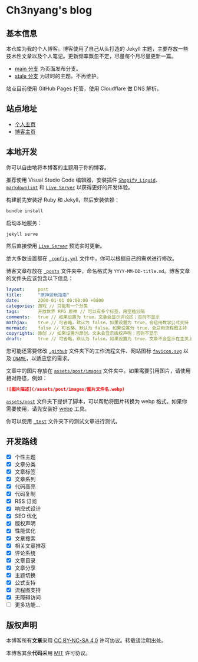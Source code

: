 # Ch3nyang's blog

## 基本信息

本仓库为我的个人博客。博客使用了自己从头打造的 Jekyll 主题，主要存放一些技术性文章以及个人笔记。更新频率飘忽不定，尽量每个月尽量更新一篇。

- [main 分支](https://github.com/WCY-dt/blog/tree/main) 为页面发布分支。
- [stale 分支](https://github.com/WCY-dt/blog/tree/stale) 为过时的主题，不再维护。

站点目前使用 GitHub Pages 托管，使用 Cloudflare 做 DNS 解析。

## 站点地址

- [个人主页](https://ch3nyang.top/)
- [博客主页](https://blog.ch3nyang.top/)

## 本地开发

你可以自由地将本博客的主题用于你的博客。

推荐使用 Visual Studio Code 编辑器，安装插件 [`Shopify Liquid`](https://marketplace.visualstudio.com/items?itemName=Shopify.theme-check-vscode)、[`markdownlint`](https://marketplace.visualstudio.com/items?itemName=DavidAnson.vscode-markdownlint) 和 [`Live Server`](https://marketplace.visualstudio.com/items?itemName=ritwickdey.LiveServer) 以获得更好的开发体验。

构建前先安装好 Ruby 和 Jekyll，然后安装依赖：

```bash
bundle install
```

启动本地服务：

```bash
jekyll serve
```

然后直接使用 [`Live Server`](https://marketplace.visualstudio.com/items?itemName=ritwickdey.LiveServer) 预览实时更新。

绝大多数设置都在 [`_config.yml`](./_config.yml) 文件中，你可以根据自己的需求进行修改。

博客文章存放在 [`_posts`](./_posts) 文件夹中，命名格式为 `YYYY-MM-DD-title.md`。博客文章的文件头应该包含以下信息：

```yaml
layout:     post
title:      "原神游玩指南"
date:       2000-01-01 00:00:00 +0800
categories: 游戏 // 只能有一个分类
tags:       开放世界 RPG 原神 // 可以有多个标签，用空格分隔
comments:   true // 如果设置为 true，文章会显示评论区；否则不显示
mathjax:    true // 可省略，默认为 false。如果设置为 true，会启用数学公式支持
mermaid:    false // 可省略，默认为 false。如果设置为 true，会启用流程图支持
copyrights: 原创 // 如果设置为原创，文末会显示版权声明；否则不显示
draft:      true // 可省略，默认为 false。如果设置为 true，文章不会显示在主页上
```

您可能还需要修改 [`.github`](./.github) 文件夹下的工作流程文件、网站图标 [`favicon.svg`](./favicon.svg) 以及 [`CNAME`](./CNAME)，以适应您的需求。

文章中的图片存放在 [`assets/post/images`](./assets/post/images) 文件夹中。如果需要引用图片，请使用相对路径，例如：

```markdown
![图片描述](/assets/post/images/图片文件名.webp)
```

[`assets/post`](./assets/post) 文件夹下提供了脚本，可以帮助将图片转换为 webp 格式。如果你需要使用，请先安装好 [webp](https://developers.google.com/speed/webp) 工具。

你可以使用 [`_test`](./_test) 文件夹下的测试文章进行测试。

## 开发路线

- [x] 个性主题
- [x] 文章分类
- [x] 文章标签
- [x] 文章系列
- [x] 代码高亮
- [x] 代码复制
- [x] RSS 订阅
- [x] 响应式设计
- [x] SEO 优化
- [x] 版权声明
- [x] 性能优化
- [x] 文章搜索
- [x] 相关文章推荐
- [x] 评论系统
- [x] 文章目录
- [x] 文章分享
- [x] 主题切换
- [x] 公式支持
- [x] 流程图支持
- [x] 无障碍访问
- [ ] 更多功能...

## 版权声明

本博客所有**文章**采用 [CC BY-NC-SA 4.0](https://creativecommons.org/licenses/by-nc-sa/4.0/) 许可协议。转载请注明出处。

本博客其余**代码**采用 [MIT](https://opensource.org/licenses/MIT) 许可协议。
